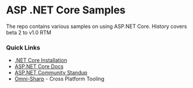 # ASP .NET Core Samples #

The repo contains various samples on using ASP.NET Core. History covers beta 2 to v1.0 RTM

### Quick Links ###

* [.NET Core Installation](https://www.microsoft.com/net/core/platform?WT.mc_id=academic-0000-cephilli)
* [ASP.NET Core Docs](https://docs.asp.net/en/latest/)
* [ASP.NET Community Standup](https://live.asp.net)
* [Omni-Sharp](http://www.omnisharp.net/) - Cross Platform Tooling
